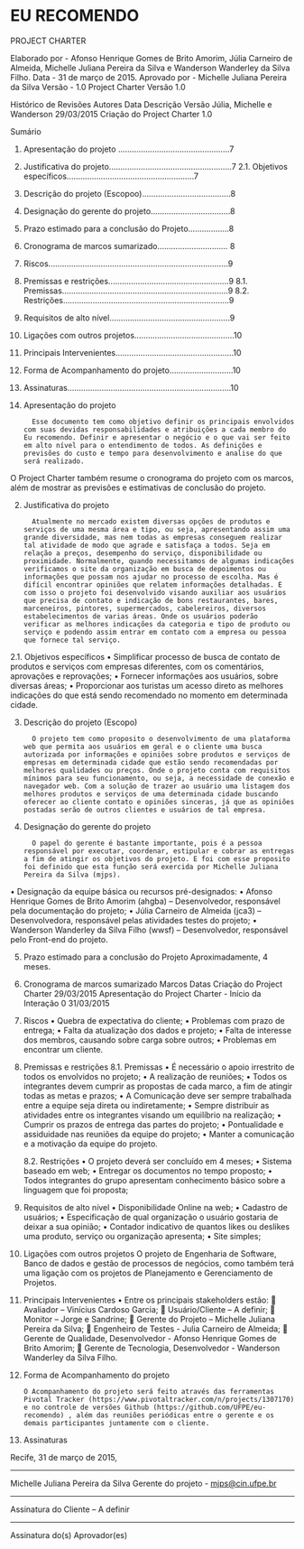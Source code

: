 
# EU RECOMENDO
PROJECT CHARTER










Elaborado por - Afonso Henrique Gomes de Brito Amorim, Júlia Carneiro de Almeida, Michelle Juliana Pereira da Silva e Wanderson Wanderley da Silva Filho.
Data - 31 de março de 2015.
Aprovado por - Michelle Juliana Pereira da Silva
Versão - 1.0
Project Charter
Versão 1.0






Histórico de Revisões
Autores	Data 	Descrição 	Versão
Júlia, Michelle e Wanderson	29/03/2015	Criação do Project Charter 	1.0












Sumário
1.	Apresentação do projeto .................................................7
2.	Justificativa do projeto......................................................7
2.1.	Objetivos específicos........................................................7
3.	Descrição do projeto (Escopoo).......................................8
4.	Designação do gerente do projeto...................................8
5.	Prazo estimado para a conclusão do Projeto..................8
6.	Cronograma de marcos sumarizado............................... 8
7.	Riscos...............................................................................9
8.	Premissas e restrições.....................................................9
8.1.	Premissas.........................................................................9
8.2.	Restrições.........................................................................9
9.	Requisitos de alto nível.....................................................9
10.	Ligações com outros projetos............................................10
11.	Principais Intervenientes....................................................10
12.	Forma de Acompanhamento do projeto............................10
13.	Assinaturas........................................................................10











1.	Apresentação do projeto

          Esse documento tem como objetivo definir os principais envolvidos com suas devidas responsabilidades e atribuições a cada membro do Eu recomendo. Definir e apresentar o negócio e o que vai ser feito em alto nível para o entendimento de todos. As definições e previsões do custo e tempo para desenvolvimento e analise do que será realizado.  
O Project Charter também resume o cronograma do projeto com os marcos, além de mostrar as previsões e estimativas de conclusão do projeto.

2.	Justificativa do projeto 

          Atualmente no mercado existem diversas opções de produtos e serviços de uma mesma área e tipo, ou seja, apresentando assim uma grande diversidade, mas nem todas as empresas conseguem realizar tal atividade de modo que agrade e satisfaça a todos. Seja em relação a preços, desempenho do serviço, disponibilidade ou proximidade. Normalmente, quando necessitamos de algumas indicações verificamos o site da organização em busca de depoimentos ou informações que possam nos ajudar no processo de escolha. Mas é difícil encontrar opiniões que relatem informações detalhadas. E com isso o projeto foi desenvolvido visando auxiliar aos usuários que precisa de contato e indicação de bons restaurantes, bares, marceneiros, pintores, supermercados, cabelereiros, diversos estabelecimentos de varias áreas. Onde os usuários poderão verificar as melhores indicações da categoria e tipo de produto ou serviço e podendo assim entrar em contato com a empresa ou pessoa que fornece tal serviço.

  2.1.	Objetivos específicos
    •	Simplificar processo de busca de contato de produtos e serviços com empresas diferentes, com os comentários, aprovações e reprovações;
    •	Fornecer informações aos usuários, sobre diversas áreas;
    •	Proporcionar aos turistas um acesso direto as melhores indicações do que está sendo recomendado no momento em determinada cidade.

3.	Descrição do projeto (Escopo)

          O projeto tem como proposito o desenvolvimento de uma plataforma web que permita aos usuários em geral e o cliente uma busca autorizada por informações e opiniões sobre produtos e serviços de empresas em determinada cidade que estão sendo recomendadas por melhores qualidades ou preços. Onde o projeto conta com requisitos mínimos para seu funcionamento, ou seja, a necessidade de conexão e navegador web. Com a solução de trazer ao usuário uma listagem dos melhores produtos e serviços de uma determinada cidade buscando oferecer ao cliente contato e opiniões sinceras, já que as opiniões postadas serão de outros clientes e usuários de tal empresa. 

4.	Designação do gerente do projeto

          O papel do gerente é bastante importante, pois é a pessoa responsável por executar, coordenar, estipular e cobrar as entregas a fim de atingir os objetivos do projeto. E foi com esse proposito foi definido que esta função será exercida por Michelle Juliana Pereira da Silva (mjps). 
•	Designação da equipe básica ou recursos pré-designados:
•	Afonso Henrique Gomes de Brito Amorim (ahgba) – Desenvolvedor, responsável pela documentação do projeto;
•	Júlia Carneiro de Almeida (jca3) – Desenvolvedora, responsável pelas atividades testes do projeto;
•	Wanderson Wanderley da Silva Filho (wwsf) – Desenvolvedor, responsável pelo Front-end do projeto.

5.	Prazo estimado para a conclusão do Projeto
Aproximadamente, 4 meses.

6.	Cronograma de marcos sumarizado
Marcos	Datas
Criação do Project Charter	29/03/2015
Apresentação do Project Charter - Início da Interação 0	31/03/2015

7.	Riscos
•	Quebra de expectativa do cliente;
•	Problemas com prazo de entrega;
•	Falta da atualização dos dados e projeto;
•	Falta de interesse dos membros, causando sobre carga sobre outros;
•	Problemas em encontrar um cliente.

8.	Premissas e restrições
    8.1.	Premissas
•	É necessário o apoio irrestrito de todos os envolvidos no projeto;
•	A realização de reuniões;
•	Todos os integrantes devem cumprir as propostas de cada marco, a fim de atingir todas as metas e prazos;
•	A Comunicação deve ser sempre trabalhada entre a equipe seja direta ou indiretamente;
•	Sempre distribuir as atividades entre os integrantes visando um equilíbrio na realização;
•	Cumprir os prazos de entrega das partes do projeto;
•	Pontualidade e assiduidade nas reuniões da equipe do projeto;
•	Manter a comunicação e a motivação da equipe do projeto.

    8.2.	Restrições
•	O projeto deverá ser concluído em 4 meses;
•	Sistema baseado em web;
•	Entregar os documentos no tempo proposto;
•	Todos integrantes do grupo apresentam conhecimento básico sobre a linguagem que foi proposta;

9.	Requisitos de alto nível
•	Disponibilidade Online na web;
•	Cadastro de usuários;
•	Especificação de qual organização o usuário gostaria de deixar a sua opinião;
•	Contador indicativo de quantos likes ou deslikes uma produto, serviço ou organização apresenta;
•	Site simples;

10.	Ligações com outros projetos
O projeto de Engenharia de Software, Banco de dados e gestão de processos de negócios, como também terá uma ligação com os projetos de Planejamento e Gerenciamento de Projetos.

11.	Principais Intervenientes 
•	Entre os principais stakeholders estão:
	Avaliador – Vinícius Cardoso Garcia;
	Usuário/Cliente – A definir;
	Monitor – Jorge e Sandrine;
	Gerente do Projeto – Michelle Juliana Pereira da Silva;
	Engenheiro de Testes - Julia Carneiro de Almeida;
	Gerente de Qualidade, Desenvolvedor - Afonso Henrique Gomes de Brito Amorim;
	Gerente de Tecnologia, Desenvolvedor - Wanderson Wanderley da Silva Filho.

12.	 Forma de Acompanhamento do projeto
          
         O Acompanhamento do projeto será feito através das ferramentas Pivotal Tracker (https://www.pivotaltracker.com/n/projects/1307170) e no controle de versões Github (https://github.com/UFPE/eu-recomendo) , além das reuniões periódicas entre o gerente e os demais participantes juntamente com o cliente. 

13.	 Assinaturas

Recife, 31 de março de 2015,

__________________________________________
Michelle Juliana Pereira da Silva
Gerente do projeto - mjps@cin.ufpe.br



__________________________________________
Assinatura do Cliente – A definir



__________________________________________
Assinatura do(s) Aprovador(es)






